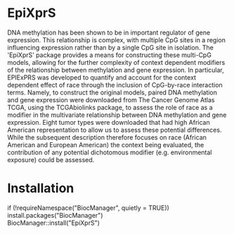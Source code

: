 # EpiXprS
DNA methylation has been shown to be in important regulator of gene expression. This relationship is complex, with multiple CpG sites in a region influencing expression rather than by a single CpG site in isolation. The 'EpiXprS' package provides a means for constructing these multi-CpG models, allowing for the further complexity of context dependent modifiers of the relationship between methylation and gene expression. In particular, EPIExPRS was developed to quantify and account for the context dependent effect of race through the inclusion of CpG-by-race interaction terms. Namely, to construct the original models, paired DNA methylation and gene expression were downloaded from The Cancer Genome Atlas TCGA, using the TCGAbiolinks package, to assess the role of race as a modifier in the multivariate relationship between DNA methylation and gene expression. Eight tumor types were downloaded that had high African American representation to allow us to assess these potential differences. While the subsequent description therefore focuses on race (African American and European American) the context being evaluated, the contribution of any potential dichotomous modifier (e.g. environmental exposure) could be assessed.

# Installation
if (!requireNamespace("BiocManager", quietly = TRUE))  
    install.packages("BiocManager")  
BiocManager::install("EpiXprS")
